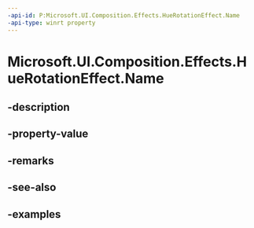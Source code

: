 ```yaml
---
-api-id: P:Microsoft.UI.Composition.Effects.HueRotationEffect.Name
-api-type: winrt property
---
```


# Microsoft.UI.Composition.Effects.HueRotationEffect.Name

<!--
public string Name { get; set; }
-->


## -description

## -property-value

## -remarks

## -see-also

## -examples


